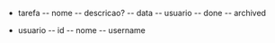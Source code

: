 - tarefa
-- nome
-- descricao?
-- data
-- usuario
-- done
-- archived

- usuario
-- id
-- nome
-- username